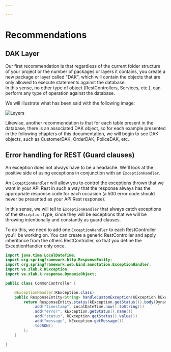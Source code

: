 ```yaml
---

---
```


# Recommendations

## DAK Layer

Our first recommendation is that regardless of the current folder structure of your project or the number of packages or layers it contains, you create a new package or layer called "DAK", which will contain the objects that are only allowed to execute statements against the database.<br/>
In this sense, no other type of object (RestControllers, Services, etc.), can perform any type of operation against the database.

We will illustrate what has been said with the following image:

![Layers](/img/layers.png)

Likewise, another recommendation is that for each table present in the database, there is an associated DAK object, so for each example presented in the following chapters of this documentation, we will begin to see DAK objects, such as CustomerDAK, OrderDAK, PoliceDAK, etc.

## Error handling for REST (Guard clauses)

An exception does not always have to be a headache. We'll look at the positive side of using exceptions in conjunction with an `ExceptionHandler`.

An `ExceptionHandler` will allow you to control the exceptions thrown that we want in your API Rest in such a way that the response always has the appropriate response code for each occasion (a 500 error code should never be presented as your API Rest response).

In this sense, we will tell to `ExceptionHandler` that always catch exceptions of the `KException` type, since they will be exceptions that we will be throwing intentionally and constantly as guard clauses.

To do this, we need to add one `ExceptionHandler` to each RestController you'll be working on. You can create a generic RestController and apply inheritance from the others RestController, so that you define the ExceptionHandler only once.

```java showLineNumbers
import java.time.LocalDateTime;
import org.springframework.http.ResponseEntity;
import org.springframework.web.bind.annotation.ExceptionHandler;
import ve.zlab.k.KException;
import ve.zlab.k.response.DynamicObject;

public class CommonController {

    @ExceptionHandler(KException.class)
    public ResponseEntity<String> handleCustomException(KException kException) {
        return ResponseEntity.status(kException.getStatus()).body(DynamicObject.create()
            .add("timestamp", LocalDateTime.now().toString())
            .add("error", kException.getStatus().name())
            .add("status", kException.getStatus().value())
            .add("message", kException.getMessage())
            .toJSON()
        );
    }

}
```